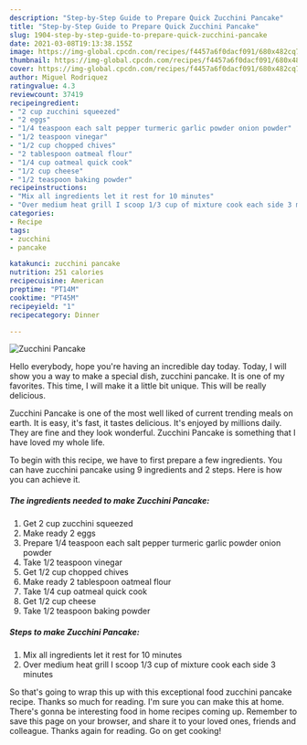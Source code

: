 ```yaml
---
description: "Step-by-Step Guide to Prepare Quick Zucchini Pancake"
title: "Step-by-Step Guide to Prepare Quick Zucchini Pancake"
slug: 1904-step-by-step-guide-to-prepare-quick-zucchini-pancake
date: 2021-03-08T19:13:38.155Z
image: https://img-global.cpcdn.com/recipes/f4457a6f0dacf091/680x482cq70/zucchini-pancake-recipe-main-photo.jpg
thumbnail: https://img-global.cpcdn.com/recipes/f4457a6f0dacf091/680x482cq70/zucchini-pancake-recipe-main-photo.jpg
cover: https://img-global.cpcdn.com/recipes/f4457a6f0dacf091/680x482cq70/zucchini-pancake-recipe-main-photo.jpg
author: Miguel Rodriquez
ratingvalue: 4.3
reviewcount: 37419
recipeingredient:
- "2 cup zucchini squeezed"
- "2 eggs"
- "1/4 teaspoon each salt pepper turmeric garlic powder onion powder"
- "1/2 teaspoon vinegar"
- "1/2 cup chopped chives"
- "2 tablespoon oatmeal flour"
- "1/4 cup oatmeal quick cook"
- "1/2 cup cheese"
- "1/2 teaspoon baking powder"
recipeinstructions:
- "Mix all ingredients let it rest for 10 minutes"
- "Over medium heat grill I scoop 1/3 cup of mixture cook each side 3 minutes"
categories:
- Recipe
tags:
- zucchini
- pancake

katakunci: zucchini pancake 
nutrition: 251 calories
recipecuisine: American
preptime: "PT14M"
cooktime: "PT45M"
recipeyield: "1"
recipecategory: Dinner

---
```



![Zucchini Pancake](https://img-global.cpcdn.com/recipes/f4457a6f0dacf091/680x482cq70/zucchini-pancake-recipe-main-photo.jpg)

Hello everybody, hope you're having an incredible day today. Today, I will show you a way to make a special dish, zucchini pancake. It is one of my favorites. This time, I will make it a little bit unique. This will be really delicious.



Zucchini Pancake is one of the most well liked of current trending meals on earth. It is easy, it's fast, it tastes delicious. It's enjoyed by millions daily. They are fine and they look wonderful. Zucchini Pancake is something that I have loved my whole life.


To begin with this recipe, we have to first prepare a few ingredients. You can have zucchini pancake using 9 ingredients and 2 steps. Here is how you can achieve it.

<!--inarticleads1-->

##### The ingredients needed to make Zucchini Pancake:

1. Get 2 cup zucchini squeezed
1. Make ready 2 eggs
1. Prepare 1/4 teaspoon each salt pepper turmeric garlic powder onion powder
1. Take 1/2 teaspoon vinegar
1. Get 1/2 cup chopped chives
1. Make ready 2 tablespoon oatmeal flour
1. Take 1/4 cup oatmeal quick cook
1. Get 1/2 cup cheese
1. Take 1/2 teaspoon baking powder




<!--inarticleads2-->

##### Steps to make Zucchini Pancake:

1. Mix all ingredients let it rest for 10 minutes
1. Over medium heat grill I scoop 1/3 cup of mixture cook each side 3 minutes




So that's going to wrap this up with this exceptional food zucchini pancake recipe. Thanks so much for reading. I'm sure you can make this at home. There's gonna be interesting food in home recipes coming up. Remember to save this page on your browser, and share it to your loved ones, friends and colleague. Thanks again for reading. Go on get cooking!
